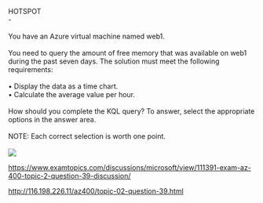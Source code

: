 HOTSPOT<br/> -<br/><br/>You have an Azure virtual machine named web1.<br/><br/>You need to query the amount of free memory that was available on web1 during the past seven days. The solution must meet the following requirements:<br/><br/>•	Display the data as a time chart.<br/>•	Calculate the average value per hour.<br/><br/>How should you complete the KQL query? To answer, select the appropriate options in the answer area.<br/><br/>NOTE: Each correct selection is worth one point.<br/><br/><img src="https://img.examtopics.com/az-400/image56.png"/><p><a href="https://www.examtopics.com/discussions/microsoft/view/111391-exam-az-400-topic-2-question-39-discussion/">https://www.examtopics.com/discussions/microsoft/view/111391-exam-az-400-topic-2-question-39-discussion/</a></p><p><a href="http://116.198.226.11/az400/topic-02-question-39.html">http://116.198.226.11/az400/topic-02-question-39.html</a></p><script src="https://giscus.app/client.js"                    data-repo="azsamples/az204"                    data-repo-id="R_kgDOMRXzDQ"                    data-category="General"                    data-category-id="DIC_kwDOMRXzDc4Cgi27"                    data-mapping="pathname"                    data-strict="1"                    data-reactions-enabled="0"                    data-emit-metadata="0"                    data-input-position="bottom"                    data-theme="preferred_color_scheme"                    data-lang="en"                    crossorigin="anonymous"                    async>                    </script>